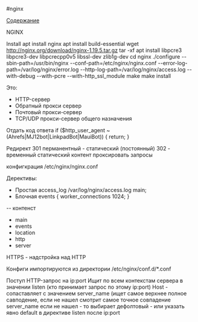 #nginx

[Содержание](../readme.md)

NGINX 

Install
apt install nginx
apt install build-essential
wget http://nginx.org/download/nginx-1.19.5.tar.gz
tar -xf 
apt install libpcre3 libpcre3-dev libpcrecpp0v5 libssl-dev zlib1g-dev
cd nginx
./configure --sbin-path=/usr/bin/nginx --conf-path=/etc/nginx/nginx.conf --error-log-path=/var/log/nginx/error.log --http-log-path=/var/log/nginx/access.log --with-debug --with-pcre --with-http_ssl_module
make
make install



Это: 
- HTTP-сервер
- Обратный прокси сервер
- Почтовый прокси-сервер
- TCP/UDP прокси-сервер общего назначения


Отдать код ответа
if ($http_user_agent ~ (Ahrefs|MJ12bot|LinkpadBot|MauiBot)) {
        return;
 }
 
Редирект
301 перманентный - статический (постоянный) 
302              - временный
статический контент
проксировать запросы


конфигкрация
/etc/nginx/nginx.conf

Дерективы:
- Простая
access_log /var/log/nginx/access.log main;
- Блочная 
events {
  worker_connections 1024;
}

-- контенст
- main
- events
- location
- http
- server

HTTPS - надстройка над HTTP

Конфиги импортируются из директории /etc/nginx/conf.d/*.conf

Поступ HTTP-запрос на ip:port
Ищит по всем контекстам сервера в значении listen (кто принимает запрос по этому ip:port)
Host - сопаставляет с значением server_name (ищет самое верхнее полное савподение, если не нашел смотрит самое точное совпадение server_name 
если не нашел - то выбирает дефолтовый - или указать явно default в директиве listen после ip:port





